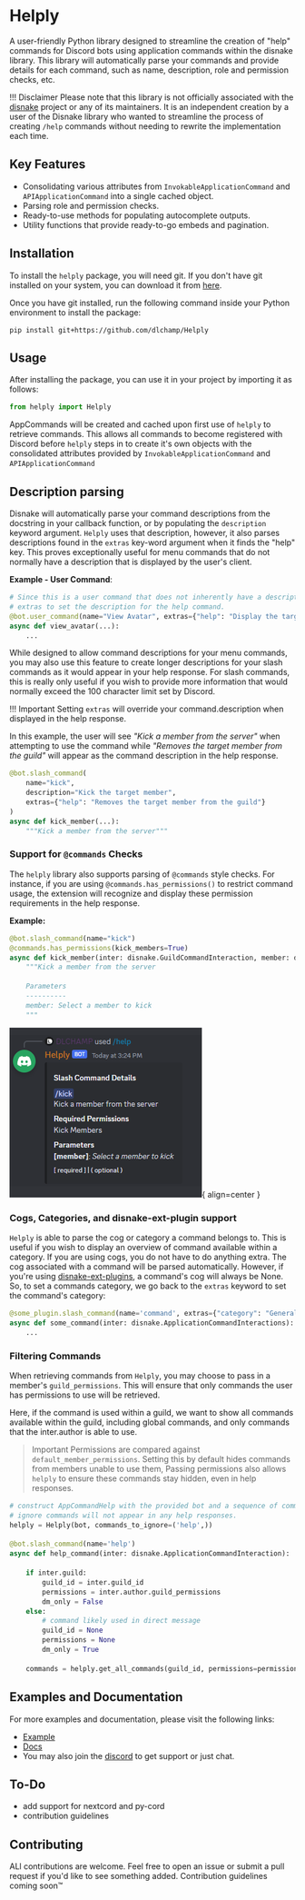 # Helply


A user-friendly Python library designed to streamline the creation of "help" commands for
Discord bots using application commands within the disnake library. This library will automatically parse your commands
and provide details for each command, such as name, description, role and permission checks, etc.

!!! Disclaimer
    Please note that this library is not officially associated with the [disnake](https://github.com/DisnakeDev/disnake) project or any of its maintainers. It is an independent creation by a user of the Disnake library who wanted to streamline the process of creating `/help` commands without needing to
    rewrite the implementation each time.


## Key Features
- Consolidating various attributes from `InvokableApplicationCommand` and `APIApplicationCommand` into a single cached object.
- Parsing role and permission checks.
- Ready-to-use methods for populating autocomplete outputs.
- Utility functions that provide ready-to-go embeds and pagination.



## Installation

To install the `helply` package, you will need git. If you don't have git installed on your system, you can download it from [here](https://git-scm.com/downloads).

Once you have git installed, run the following command inside your Python environment to install the package:

```
pip install git+https://github.com/dlchamp/Helply
```

## Usage

After installing the package, you can use it in your project by importing it as follows:

```python
from helply import Helply
```

AppCommands will be created and cached upon first use of `helply` to retrieve commands.
This allows all commands to become registered with Discord before `helply` steps in to create it's own objects with the consolidated attributes provided by `InvokableApplicationCommand` and `APIApplicationCommand`

## Description parsing
Disnake will automatically parse your command descriptions from the docstring in your callback function, or by populating the `description` keyword argument. `Helply` uses that description, however, it also parses descriptions found in the `extras` key-word argument when it finds the "help" key.  This proves exceptionally useful for menu commands that do not normally have a description that is displayed by the user's client.

**Example - User Command**:
```python
# Since this is a user command that does not inherently have a description. We are using
# extras to set the description for the help command.
@bot.user_command(name="View Avatar", extras={"help": "Display the target user's avatar"})
async def view_avatar(...):
    ...
```

While designed to allow command descriptions for your menu commands, you may also use this feature
to create longer descriptions for your slash commands as it would appear in your help response.
For slash commands, this is really only useful if you wish to provide more information that would normally exceed the 100 character limit set by Discord.

!!! Important
    Setting `extras` will override your command.description when displayed in the help response.

In this example, the user will see *"Kick a member from the server"* when attempting to use the command
while *"Removes the target member from the guild"* will appear as the command description in the help response.

```python
@bot.slash_command(
    name="kick",
    description="Kick the target member",
    extras={"help": "Removes the target member from the guild"}
)
async def kick_member(...):
    """Kick a member from the server"""
```


### Support for `@commands` Checks

The `helply` library also supports parsing of `@commands` style checks. For instance, if you are using `@commands.has_permissions()` to restrict command usage, the extension will recognize and display these permission requirements in the help response.

**Example:**
```python
@bot.slash_command(name="kick")
@commands.has_permissions(kick_members=True)
async def kick_member(inter: disnake.GuildCommandInteraction, member: disnake.Member):
    """Kick a member from the server

    Parameters
    ----------
    member: Select a member to kick
    """
```
![slash_command_detail_example.png](assets/example.png){ align=center }


### Cogs, Categories, and disnake-ext-plugin support
`Helply` is able to parse the cog or category a command belongs to.  This is useful if you wish to display an overview of command available within a category.  If you are using cogs, you do not have to do anything extra.  The cog associated with a command will be parsed automatically. However, if you're using [disnake-ext-plugins](https://github.com/DisnakeCommunity/disnake-ext-plugins), a command's cog will always be None.  So, to set a commands category, we go back to the `extras` keyword to set the command's category:

```py
@some_plugin.slash_command(name='command', extras={"category": "General"})
async def some_command(inter: disnake.ApplicationCommandInteractions):
    ...

```

### Filtering Commands
When retrieving commands from `Helply`, you may choose to pass in a member's `guild_permissions`.
This will ensure that only commands the user has permissions to use will be retrieved.

Here, if the command is used within a guild, we want to show all commands available within the guild,
including global commands, and only commands that the inter.author is able to use.

> Important
    Permissions are compared against `default_member_permissions`.  Setting this by default
    hides commands from members unable to use them, Passing permissions also allows `helply` to ensure
    these commands stay hidden, even in help responses.
```py
# construct AppCommandHelp with the provided bot and a sequence of commands to ignore
# ignore commands will not appear in any help responses.
helply = Helply(bot, commands_to_ignore=('help',))

@bot.slash_command(name='help')
async def help_command(inter: disnake.ApplicationCommandInteraction):

    if inter.guild:
        guild_id = inter.guild_id
        permissions = inter.author.guild_permissions
        dm_only = False
    else:
        # command likely used in direct message
        guild_id = None
        permissions = None
        dm_only = True

    commands = helply.get_all_commands(guild_id, permissions=permissions, dm_only=dm_only)
```

## Examples and Documentation

For more examples and documentation, please visit the following links:

- [Example](https://dlchamp.github.io/Helply/examples/basic/)
- [Docs](https://dlchamp.github.io/Helply/)
- You may also join the [discord](https://discord.gg/nmwaDS35sC) to get support or just chat.



## To-Do

- add support for nextcord and py-cord
- contribution guidelines


## Contributing
ALl contributions are welcome.  Feel free to open an issue or submit a pull request if you'd like to see something added.
Contribution guidelines coming soon™
